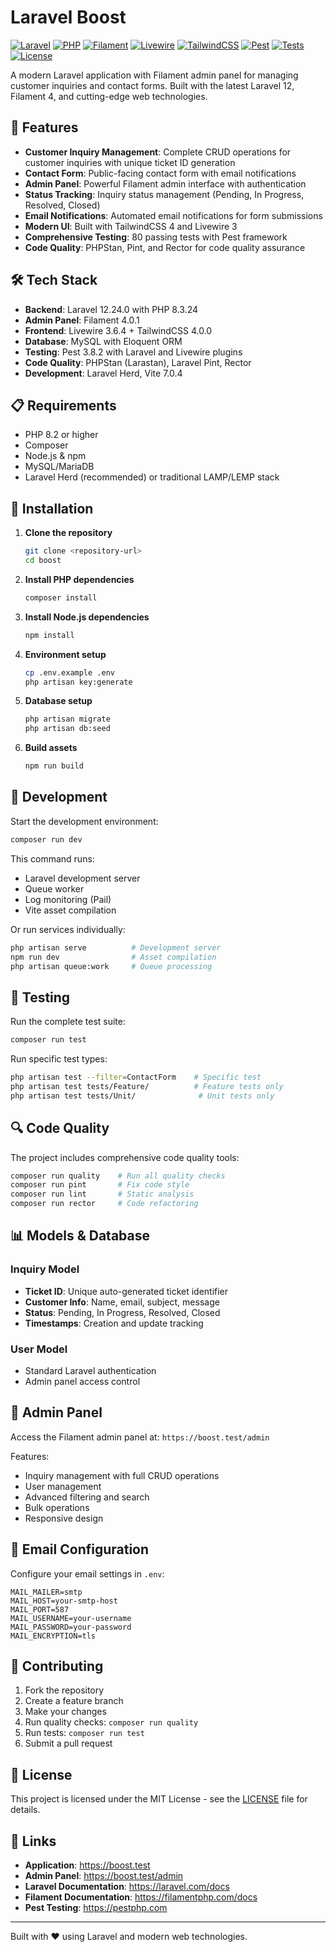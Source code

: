 # Laravel Boost

[![Laravel](https://img.shields.io/badge/Laravel-12.24.0-FF2D20?style=for-the-badge&logo=laravel&logoColor=white)](https://laravel.com)
[![PHP](https://img.shields.io/badge/PHP-8.3.24-777BB4?style=for-the-badge&logo=php&logoColor=white)](https://php.net)
[![Filament](https://img.shields.io/badge/Filament-4.0.1-FDBA74?style=for-the-badge&logo=laravel&logoColor=white)](https://filamentphp.com)
[![Livewire](https://img.shields.io/badge/Livewire-3.6.4-4E56A6?style=for-the-badge&logo=livewire&logoColor=white)](https://livewire.laravel.com)
[![TailwindCSS](https://img.shields.io/badge/TailwindCSS-4.0.0-38B2AC?style=for-the-badge&logo=tailwind-css&logoColor=white)](https://tailwindcss.com)
[![Pest](https://img.shields.io/badge/Pest-3.8.2-4F46E5?style=for-the-badge)](https://pestphp.com)
[![Tests](https://img.shields.io/badge/Tests-80%20Passing-4CAF50?style=for-the-badge)](https://pestphp.com)
[![License](https://img.shields.io/badge/License-MIT-green?style=for-the-badge)](LICENSE)

A modern Laravel application with Filament admin panel for managing customer inquiries and contact forms. Built with the latest Laravel 12, Filament 4, and cutting-edge web technologies.

## 🚀 Features

- **Customer Inquiry Management**: Complete CRUD operations for customer inquiries with unique ticket ID generation
- **Contact Form**: Public-facing contact form with email notifications
- **Admin Panel**: Powerful Filament admin interface with authentication
- **Status Tracking**: Inquiry status management (Pending, In Progress, Resolved, Closed)
- **Email Notifications**: Automated email notifications for form submissions
- **Modern UI**: Built with TailwindCSS 4 and Livewire 3
- **Comprehensive Testing**: 80 passing tests with Pest framework
- **Code Quality**: PHPStan, Pint, and Rector for code quality assurance

## 🛠️ Tech Stack

- **Backend**: Laravel 12.24.0 with PHP 8.3.24
- **Admin Panel**: Filament 4.0.1
- **Frontend**: Livewire 3.6.4 + TailwindCSS 4.0.0
- **Database**: MySQL with Eloquent ORM
- **Testing**: Pest 3.8.2 with Laravel and Livewire plugins
- **Code Quality**: PHPStan (Larastan), Laravel Pint, Rector
- **Development**: Laravel Herd, Vite 7.0.4

## 📋 Requirements

- PHP 8.2 or higher
- Composer
- Node.js & npm
- MySQL/MariaDB
- Laravel Herd (recommended) or traditional LAMP/LEMP stack

## 🔧 Installation

1. **Clone the repository**
   ```bash
   git clone <repository-url>
   cd boost
   ```

2. **Install PHP dependencies**
   ```bash
   composer install
   ```

3. **Install Node.js dependencies**
   ```bash
   npm install
   ```

4. **Environment setup**
   ```bash
   cp .env.example .env
   php artisan key:generate
   ```

5. **Database setup**
   ```bash
   php artisan migrate
   php artisan db:seed
   ```

6. **Build assets**
   ```bash
   npm run build
   ```

## 🚀 Development

Start the development environment:

```bash
composer run dev
```

This command runs:
- Laravel development server
- Queue worker
- Log monitoring (Pail)
- Vite asset compilation

Or run services individually:
```bash
php artisan serve          # Development server
npm run dev                # Asset compilation
php artisan queue:work     # Queue processing
```

## 🧪 Testing

Run the complete test suite:
```bash
composer run test
```

Run specific test types:
```bash
php artisan test --filter=ContactForm    # Specific test
php artisan test tests/Feature/          # Feature tests only
php artisan test tests/Unit/              # Unit tests only
```

## 🔍 Code Quality

The project includes comprehensive code quality tools:

```bash
composer run quality    # Run all quality checks
composer run pint       # Fix code style
composer run lint       # Static analysis
composer run rector     # Code refactoring
```

## 📊 Models & Database

### Inquiry Model
- **Ticket ID**: Unique auto-generated ticket identifier
- **Customer Info**: Name, email, subject, message
- **Status**: Pending, In Progress, Resolved, Closed
- **Timestamps**: Creation and update tracking

### User Model
- Standard Laravel authentication
- Admin panel access control

## 🎨 Admin Panel

Access the Filament admin panel at: `https://boost.test/admin`

Features:
- Inquiry management with full CRUD operations
- User management
- Advanced filtering and search
- Bulk operations
- Responsive design

## 📧 Email Configuration

Configure your email settings in `.env`:
```env
MAIL_MAILER=smtp
MAIL_HOST=your-smtp-host
MAIL_PORT=587
MAIL_USERNAME=your-username
MAIL_PASSWORD=your-password
MAIL_ENCRYPTION=tls
```

## 🤝 Contributing

1. Fork the repository
2. Create a feature branch
3. Make your changes
4. Run quality checks: `composer run quality`
5. Run tests: `composer run test`
6. Submit a pull request

## 📝 License

This project is licensed under the MIT License - see the [LICENSE](LICENSE) file for details.

## 🔗 Links

- **Application**: https://boost.test
- **Admin Panel**: https://boost.test/admin
- **Laravel Documentation**: https://laravel.com/docs
- **Filament Documentation**: https://filamentphp.com/docs
- **Pest Testing**: https://pestphp.com

---

Built with ❤️ using Laravel and modern web technologies.

